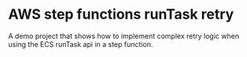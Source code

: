 # AWS step functions runTask retry

A demo project that shows how to implement complex retry logic when using the ECS runTask api in a step function.
